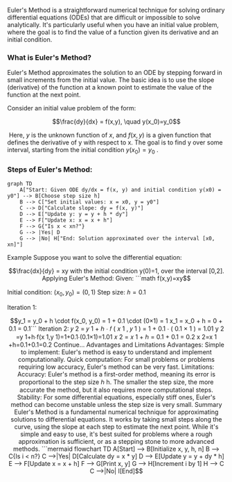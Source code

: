 Euler's Method is a straightforward numerical technique for solving ordinary differential equations (ODEs) that are difficult or impossible to solve analytically. It's particularly useful when you have an initial value problem, where the goal is to find the value of a function given its derivative and an initial condition.

### What is Euler's Method?
Euler's Method approximates the solution to an ODE by stepping forward in small increments from the initial value. The basic idea is to use the slope (derivative) of the function at a known point to estimate the value of the function at the next point.


Consider an initial value problem of the form:

```math
\frac{dy}{dx} = f(x,y), \quad y(x_0)=y_0
```
​
Here, $y$ is the unknown function of $x$, and $f(x,y)$ is a given function that defines the derivative of y with respect to x. The goal is to find  y over some interval, starting from the initial condition $y(x_0) = y_0$ .


### Steps of Euler's Method:
```mermaid
graph TD
    A["Start: Given ODE dy/dx = f(x, y) and initial condition y(x0) = y0"] --> B[Choose step size h]
    B --> C["Set initial values: x = x0, y = y0"]
    C --> D["Calculate slope: dy = f(x, y)"]
    D --> E["Update y: y = y + h * dy"]
    E --> F["Update x: x = x + h"]
    F --> G{"Is x < xn?"}
    G --> |Yes| D
    G --> |No| H["End: Solution approximated over the interval [x0, xn]"]
```


Example
Suppose you want to solve the differential equation:

```math
\frac{dx}{dy} = xy
with the initial condition y(0)=1, over the interval [0,2].

Applying Euler's Method:
Given:
```math
f(x,y)=xy
```

Initial condition: $(x_0 ,y_0) = (0,1)$
Step size: $ℎ = 0.1$

Iteration 1:

```math
y_1 = y_0 + h \cdot f(x_0, y_0) = 1 + 0.1 \cdot (0×1) = 1

x_1 = x_0 + h = 0 + 0.1 = 0.1
​```


Iteration 2:

𝑦
2
=
𝑦
1
+
ℎ
⋅
𝑓
(
𝑥
1
,
𝑦
1
)
=
1
+
0.1
⋅
(
0.1
×
1
)
=
1.01
y 
2
​
 =y 
1
​
 +h⋅f(x 
1
​
 ,y 
1
​
 )=1+0.1⋅(0.1×1)=1.01
𝑥
2
=
𝑥
1
+
ℎ
=
0.1
+
0.1
=
0.2
x 
2
​
 =x 
1
​
 +h=0.1+0.1=0.2
Continue...

Advantages and Limitations
Advantages:

Simple to implement: Euler's method is easy to understand and implement computationally.
Quick computation: For small problems or problems requiring low accuracy, Euler's method can be very fast.
Limitations:

Accuracy: Euler's method is a first-order method, meaning its error is proportional to the step size 
ℎ
h. The smaller the step size, the more accurate the method, but it also requires more computational steps.
Stability: For some differential equations, especially stiff ones, Euler's method can become unstable unless the step size is very small.
Summary
Euler's Method is a fundamental numerical technique for approximating solutions to differential equations. It works by taking small steps along the curve, using the slope at each step to estimate the next point. While it's simple and easy to use, it's best suited for problems where a rough approximation is sufficient, or as a stepping stone to more advanced methods.



```mermaid
flowchart TD
    A[Start] --> B[Initialize x, y, h, n]
    B --> C{Is i < n?}
    C -->|Yes| D[Calculate dy = x * y]
    D --> E[Update y = y + dy * h]
    E --> F[Update x = x + h]
    F --> G[Print x, y]
    G --> H[Increment i by 1]
    H --> C
    C -->|No| I[End]
```

